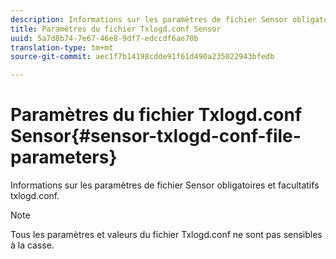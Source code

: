 ```yaml
---
description: Informations sur les paramètres de fichier Sensor obligatoires et facultatifs txlogd.conf.
title: Paramètres du fichier Txlogd.conf Sensor
uuid: 5a7d8b74-7e67-46e8-9df7-edccdf6ae70b
translation-type: tm+mt
source-git-commit: aec1f7b14198cdde91f61d490a235022943bfedb

---
```



# Paramètres du fichier Txlogd.conf Sensor{#sensor-txlogd-conf-file-parameters}

Informations sur les paramètres de fichier Sensor obligatoires et facultatifs txlogd.conf.

>[!NOTE]
>
>Tous les paramètres et valeurs du fichier Txlogd.conf ne sont pas sensibles à la casse.


